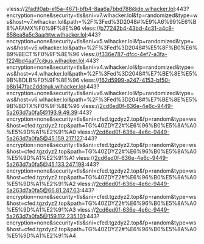 vless://2fad90ab-e15a-4671-bfb4-8aa6a7bbd788@de.wlhacker.lol:443?encryption=none&security=tls&sni=v7.wlhacker.lol&fp=randomized&type=ws&host=v7.wlhacker.lol&path=%2F%3Fed%3D2048#%E9%A6%99%E6%B8%AFAMX%F0%9F%8E%96
vless://b77242b4-43bd-4c31-a4c8-658ea8a5c3aa@tw.wlhacker.lol:443?encryption=none&security=tls&sni=v5.wlhacker.lol&fp=randomized&type=ws&host=v5.wlhacker.lol&path=%2F%3Fed%3D2048#%E5%8F%B0%E6%B9%BECT%F0%9F%8E%96
vless://f336e787-dfcc-4ef7-a3fa-f224bd4aaf7c@us.wlhacker.lol:443?encryption=none&security=tls&sni=v4.wlhacker.lol&fp=randomized&type=ws&host=v4.wlhacker.lol&path=%2F%3Fed%3D2048#%E7%BE%8E%E5%9B%BDLB%F0%9F%8E%96
vless://162d5999-a247-4153-bf50-b8b147fac2dd@uk.wlhacker.lol:443?encryption=none&security=tls&sni=v6.wlhacker.lol&fp=randomized&type=ws&host=v6.wlhacker.lol&path=%2F%3Fed%3D2048#%E7%BE%8E%E5%9B%BDTX%F0%9F%8E%96
vless://2cd6ed0f-636e-4e6c-9449-5a263d7a0fa5@193.9.49.39:443?encryption=none&security=tls&sni=cfed.tgzdyz2.top&fp=random&type=ws&host=cfed.tgzdyz2.top&path=TG%40ZDYZ2#%E6%96%B0%E5%8A%A0%E5%9D%A1%E2%91%A0
vless://2cd6ed0f-636e-4e6c-9449-5a263d7a0fa5@45.159.217.127:443?encryption=none&security=tls&sni=cfed.tgzdyz2.top&fp=random&type=ws&host=cfed.tgzdyz2.top&path=TG%40ZDYZ2#%E6%96%B0%E5%8A%A0%E5%9D%A1%E2%91%A1
vless://2cd6ed0f-636e-4e6c-9449-5a263d7a0fa5@45.133.247.198:443?encryption=none&security=tls&sni=cfed.tgzdyz2.top&fp=random&type=ws&host=cfed.tgzdyz2.top&path=TG%40ZDYZ2#%E6%96%B0%E5%8A%A0%E5%9D%A1%E2%91%A2
vless://2cd6ed0f-636e-4e6c-9449-5a263d7a0fa5@66.81.247.63:443?encryption=none&security=tls&sni=cfed.tgzdyz2.top&fp=random&type=ws&host=cfed.tgzdyz2.top&path=TG%40ZDYZ2#%E6%96%B0%E5%8A%A0%E5%9D%A1%E2%91%A3
vless://2cd6ed0f-636e-4e6c-9449-5a263d7a0fa5@159.112.235.101:443?encryption=none&security=tls&sni=cfed.tgzdyz2.top&fp=random&type=ws&host=cfed.tgzdyz2.top&path=TG%40ZDYZ2#%E6%96%B0%E5%8A%A0%E5%9D%A1%E2%91%A4

